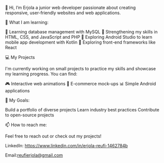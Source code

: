  👋 Hi, I’m Erjola  a junior web developer passionate about creating responsive, user-friendly websites and web applications.

 🌱 What I am learning:
  
💾 Learning database management with MySQL
📖 Strengthening my skills in HTML, CSS, and JavaScript and PHP
📱 Exploring Android Studio to learn mobile app development with Kotlin
🎨 Exploring front-end frameworks like React

 💻 My Projects
  
I'm currently working on small projects to practice my skills and showcase my learning progress. You can find:

🎮 Interactive web animations
🛒 E-commerce mock-ups
📊 Simple Android applications

 🔭 My Goals:
  
Build a portfolio of diverse projects
Learn industry best practices
Contribute to open-source projects

📫 How to reach me:
 
Feel free to reach out or check out my projects!

LinkedIn: https://www.linkedin.com/in/erjola-reufi-1462784b

Email:reufierjola@gmail.com


